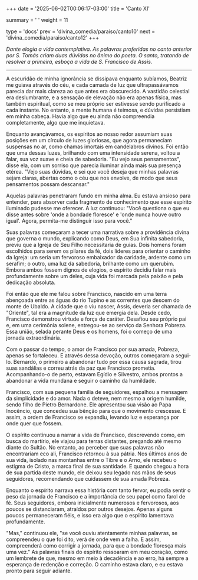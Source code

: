 +++
date = '2025-06-02T00:06:17-03:00'
title = 'Canto XI'

summary = ' '
weight = 11

type = 'docs'
prev = 'divina_comedia/paraiso/canto10'
next = 'divina_comedia/paraiso/canto12'
+++

_Dante elogia a vida contemplativa. As palavras proferidas no canto anterior por S. Tomás criam duas dúvidas no ânimo do poeta. O santo, tratando de resolver a primeira, esboça a vida de S. Francisco de Assis._

---

A escuridão de minha ignorância se dissipava enquanto subíamos, Beatriz me guiava através do céu, e cada camada de luz que ultrapassávamos parecia dar mais clareza ao que antes era obscurecido. A vastidão celestial era deslumbrante, e a sensação de elevação não era apenas física, mas também espiritual, como se meu próprio ser estivesse sendo purificado a cada instante. No entanto, a mente humana é teimosa, e dúvidas persistiam em minha cabeça. Havia algo que eu ainda não compreendia completamente, algo que me inquietava. 

Enquanto avançávamos, os espíritos ao nosso redor assumiam suas posições em um círculo de luzes gloriosas, que agora permaneciam suspensas no ar, como chamas imortais em candelabros divinos. Foi então que uma dessas luzes, brilhando com uma intensidade serena, voltou a falar, sua voz suave e cheia de sabedoria. "Eu vejo seus pensamentos", disse ela, com um sorriso que parecia iluminar ainda mais sua presença etérea. "Vejo suas dúvidas, e sei que você deseja que minhas palavras sejam claras, abertas como o céu que nos envolve, de modo que seus pensamentos possam descansar."

Aquelas palavras penetraram fundo em minha alma. Eu estava ansioso para entender, para absorver cada fragmento de conhecimento que esse espírito iluminado pudesse me oferecer. A luz continuou: "Você questiona o que eu disse antes sobre 'onde a bondade floresce' e 'onde nunca houve outro igual'. Agora, permita-me distinguir isso para você."

Suas palavras começaram a tecer uma narrativa sobre a providência divina que governa o mundo, explicando como Deus, em Sua infinita sabedoria, previu que a Igreja de Seu Filho necessitaria de guias. Dois homens foram escolhidos para serem os pilares da fé, dois líderes para orientar o caminho da Igreja: um seria um fervoroso embaixador da caridade, ardente como um serafim; o outro, uma luz da sabedoria, brilhante como um querubim. Embora ambos fossem dignos de elogios, o espírito decidiu falar mais profundamente sobre um deles, cuja vida foi marcada pela paixão e pela dedicação absoluta.

Foi então que ele me falou sobre Francisco, nascido em uma terra abençoada entre as águas do rio Tupino e as correntes que descem do monte de Ubaldo. A cidade que o viu nascer, Assis, deveria ser chamada de "Oriente", tal era a magnitude da luz que emergia dela. Desde cedo, Francisco demonstrou virtude e força de caráter. Desafiou seu próprio pai e, em uma cerimônia solene, entregou-se ao serviço da Senhora Pobreza. Essa união, selada perante Deus e os homens, foi o começo de uma jornada extraordinária.

Com o passar do tempo, o amor de Francisco por sua amada, Pobreza, apenas se fortaleceu. E através dessa devoção, outros começaram a segui-lo. Bernardo, o primeiro a abandonar tudo por essa causa sagrada, tirou suas sandálias e correu atrás da paz que Francisco prometia. Acompanhando-o de perto, estavam Egídio e Silvestro, ambos prontos a abandonar a vida mundana e seguir o caminho da humildade.

Francisco, com sua pequena família de seguidores, espalhou a mensagem da simplicidade e do amor. Nada o deteve, nem mesmo a origem humilde, sendo filho de Pietro Bernardone. Ele apresentou sua visão ao Papa Inocêncio, que concedeu sua bênção para que o movimento crescesse. E assim, a ordem de Francisco se expandiu, levando luz e esperança por onde quer que fossem.

O espírito continuou a narrar a vida de Francisco, descrevendo como, em busca do martírio, ele viajou para terras distantes, pregando até mesmo diante do Sultão. No entanto, ao perceber que suas palavras não encontrariam eco ali, Francisco retornou à sua pátria. Nos últimos anos de sua vida, isolado nas montanhas entre o Tibre e o Arno, ele recebeu o estigma de Cristo, a marca final de sua santidade. E quando chegou a hora de sua partida deste mundo, ele deixou seu legado nas mãos de seus seguidores, recomendando que cuidassem de sua amada Pobreza.

Enquanto o espírito narrava essa história com tanto fervor, eu podia sentir o peso da jornada de Francisco e a importância de seu papel como farol de fé. Seus seguidores, embora inicialmente numerosos e fervorosos, aos poucos se distanciaram, atraídos por outros desejos. Apenas alguns poucos permaneceram fiéis, e isso era algo que o espírito lamentava profundamente.

"Mas," continuou ele, "se você ouviu atentamente minhas palavras, se compreendeu o que foi dito, verá de onde vem a falha. E assim, compreenderá como corrigir a jornada, para que a bondade floresça mais uma vez." As palavras finais do espírito ressoaram em meu coração, como um lembrete de que, mesmo em meio à decadência e ao erro, há sempre a esperança de redenção e correção. O caminho estava claro, e eu estava pronto para seguir adiante.